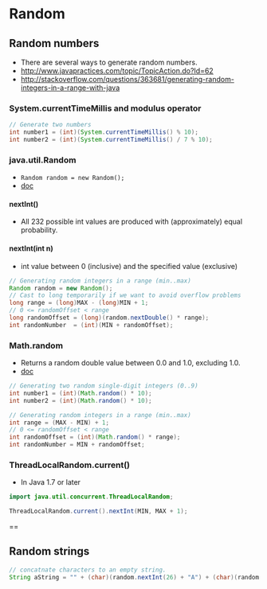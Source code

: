 # Random

## Random numbers 
- There are several ways to generate random numbers.
- http://www.javapractices.com/topic/TopicAction.do?Id=62
- http://stackoverflow.com/questions/363681/generating-random-integers-in-a-range-with-java

### System.currentTimeMillis and modulus operator
```java
// Generate two numbers
int number1 = (int)(System.currentTimeMillis() % 10);
int number2 = (int)(System.currentTimeMillis() / 7 % 10);
```

### java.util.Random
- `Random random = new Random();`
- [doc](http://docs.oracle.com/javase/7/docs/api/java/util/Random.html)

#### nextInt()
- All 232 possible int values are produced with (approximately) equal probability.

#### nextInt(int n)
 - int value between 0 (inclusive) and the specified value (exclusive)

```java
// Generating random integers in a range (min..max)
Random random = new Random();
// Cast to long temporarily if we want to avoid overflow problems
long range = (long)MAX - (long)MIN + 1;
// 0 <= randomOffset < range
long randomOffset = (long)(random.nextDouble() * range);
int randomNumber  = (int)(MIN + randomOffset);    
```

### Math.random
- Returns a random double value between 0.0 and 1.0, excluding 1.0.
- [doc](http://docs.oracle.com/javase/7/docs/api/java/lang/Math.html#random())

```java
// Generating two random single-digit integers (0..9)
int number1 = (int)(Math.random() * 10);
int number2 = (int)(Math.random() * 10);
```

```java
// Generating random integers in a range (min..max)
int range = (MAX - MIN) + 1;
// 0 <= randomOffset < range
int randomOffset = (int)(Math.random() * range);
int randomNumber = MIN + randomOffset;
```

### ThreadLocalRandom.current()
- In Java 1.7 or later

```java
import java.util.concurrent.ThreadLocalRandom;

ThreadLocalRandom.current().nextInt(MIN, MAX + 1);
```

==

## Random strings
```java
// concatnate characters to an empty string.
String aString = "" + (char)(random.nextInt(26) + "A") + (char)(random.nextInt(26) + "a");
```

